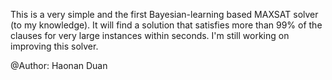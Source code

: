 
This is a very simple and the first Bayesian-learning based MAXSAT solver (to my knowledge). It will find a solution that satisfies more than 99% of the clauses for very large instances within seconds. I'm still working on improving this solver.

@Author: Haonan Duan

